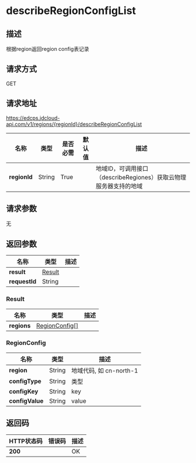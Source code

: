 # describeRegionConfigList


## 描述
根据region返回region config表记录

## 请求方式
GET

## 请求地址
https://edcps.jdcloud-api.com/v1/regions/{regionId}/describeRegionConfigList

|名称|类型|是否必需|默认值|描述|
|---|---|---|---|---|
|**regionId**|String|True| |地域ID，可调用接口（describeRegiones）获取云物理服务器支持的地域|

## 请求参数
无


## 返回参数
|名称|类型|描述|
|---|---|---|
|**result**|[Result](#result)| |
|**requestId**|String| |

### <div id="Result">Result</div>
|名称|类型|描述|
|---|---|---|
|**regions**|[RegionConfig[]](#regionconfig)| |
### <div id="RegionConfig">RegionConfig</div>
|名称|类型|描述|
|---|---|---|
|**region**|String|地域代码, 如 cn-north-1|
|**configType**|String|类型|
|**configKey**|String|key|
|**configValue**|String|value|

## 返回码
|HTTP状态码|错误码|描述|
|---|---|---|
|**200**||OK|
